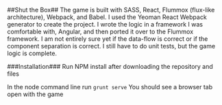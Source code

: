##Shut the Box##
The game is built with SASS, React, Flummox (flux-like architecture), Webpack, and Babel.
I used the Yeoman React Webpack generator to create the project.
I wrote the logic in a framework I was comfortable with, Angular, and then ported it over to the Flummox framework.
I am not entirely sure yet if the data-flow is correct or if the component separation is correct.
I still have to do unit tests, but the game logic is complete.

###Installation###
Run NPM install after downloading the repository and files

In the node command line run `grunt serve`
You should see a browser tab open with the game